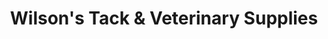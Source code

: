 ---
title: "Wilson's Tack & Veterinary Supplies"
url: /thames-centre/wilsons-tack-and-veterinary-supplies/
shop: general
---